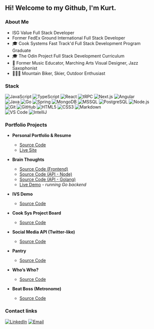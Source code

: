 ## Hi! Welcome to my Github, I'm Kurt.

### About Me

- ISG Value Full Stack Developer
- Former FedEx Ground International Full Stack Developer
- 🎓 Cook Systems Fast Track'd Full Stack Development Program Graduate
- 🎓 The Odin Project Full Stack Development Curriculum
- 🎼 Former Music Educator, Marching Arts Visual Designer, Jazz Saxophonist
- 🚵🏽‍♂️ Mountain Biker, Skier, Outdoor Enthusiast

### Stack

![JavaScript](https://img.shields.io/badge/JavaScript-F7DF1E?style=for-the-badge&logo=javascript&logoColor=black)
![TypeScript](https://img.shields.io/badge/TypeScript-007ACC?style=for-the-badge&logo=typescript&logoColor=white)
![React](https://img.shields.io/badge/React-20232A?style=for-the-badge&logo=react&logoColor=61DAFB)
![tRPC](https://img.shields.io/badge/tRPC-2596be?style=for-the-badge&logo=trpc&logoColor=white)
![Next.js](https://img.shields.io/badge/Next.js-000000?style=for-the-badge&logo=next.js&logoColor=white)
![Angular](https://img.shields.io/badge/Angular-DD0031?style=for-the-badge&logo=angular&logoColor=white)
<br>
![Java](https://img.shields.io/badge/java-%23ED8B00.svg?style=for-the-badge&logo=java&logoColor=white)
![Go](https://img.shields.io/badge/Go-00ADD8?logo=Go&logoColor=white&style=for-the-badge)
![Spring](https://img.shields.io/badge/Spring-6DB33F?style=for-the-badge&logo=spring&logoColor=white)
![MongoDB](https://img.shields.io/badge/MongoDB-47A248?style=for-the-badge&logo=mongodb&logoColor=white)
![MSSQL](https://img.shields.io/badge/MSSQL_Server-CC2927?style=for-the-badge&logo=microsoftsqlserver&logoColor=white)
![PostgreSQL](https://img.shields.io/badge/PostgreSQL-316192?style=for-the-badge&logo=postgresql&logoColor=white)
![Node.js](https://img.shields.io/badge/Node.js-43853D?style=for-the-badge&logo=node.js&logoColor=white)
<br>
![Git](https://img.shields.io/badge/git-%23F05033.svg?style=for-the-badge&logo=git&logoColor=white)
![GitHub](https://img.shields.io/badge/github-%23121011.svg?style=for-the-badge&logo=github&logoColor=white)
![HTML5](https://img.shields.io/badge/html5-%23E34F26.svg?style=for-the-badge&logo=html5&logoColor=white)
![CSS3](https://img.shields.io/badge/css3-%231572B6.svg?style=for-the-badge&logo=css3&logoColor=white)
![Markdown](https://img.shields.io/badge/markdown-%23000000.svg?style=for-the-badge&logo=markdown&logoColor=white)
<br>
![VS Code](https://img.shields.io/badge/Visual%20Studio%20Code-007ACC?style=for-the-badge&logo=visual-studio-code&logoColor=white)
![IntelliJ](https://img.shields.io/badge/IntelliJIDEA-000000.svg?style=for-the-badge&logo=intellij-idea&logoColor=white)

### Portfolio Projects

- **Personal Portfolio & Resume**
  - [Source Code](https://github.com/kurtmgray/portfolio)  
  - [Live Site](https://kurtgraydev-portfolio-952b00e23ad6.herokuapp.com)  

- **Brain Thoughts**
  - [Source Code (Frontend)](https://github.com/kurtmgray/blog-react)
  - [Source Code (API - Node)](https://github.com/kurtmgray/blog-api)
  - [Source Code (API - Golang)](https://github.com/kurtmgray/blog-api-go)
  - [Live Demo](https://morning-meadow-95658.herokuapp.com) - _running Go backend_
 
- **IVS Demo**
  - [Source Code](https://github.com/kurtmgray/ive-demo)
    
- **Cook Sys Project Board**
  - [Source Code](https://github.com/kurtmgray/project-board)
  
- **Social Media API (Twitter-like)**
  - [Source Code](https://github.com/kurtmgray/twitter-api)
  
- **Pantry**
  - [Source Code](https://github.com/kurtmgray/pantry)
  
- **Who’s Who?**
  - [Source Code](https://github.com/kurtmgray/whos-who.git)
  
- **Beat Boss (Metronome)**
  - [Source Code](https://github.com/kurtmgray/metronome-react)

### Contact links

[![LinkedIn](https://img.shields.io/badge/linkedin-%230077B5.svg?style=for-the-badge&logo=linkedin&logoColor=white)](https://www.linkedin.com/in/kurtmgray/)
[![Email](https://img.shields.io/badge/Gmail-D14836?style=for-the-badge&logo=gmail&logoColor=white)](mailto:kurtgray@gmail.com)
